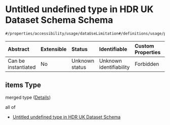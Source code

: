 # Untitled undefined type in HDR UK Dataset Schema Schema

```txt
#/properties/accessibility/usage/dataUseLimitation#/definitions/usage/properties/dataUseLimitation/anyOf/1/items
```



| Abstract            | Extensible | Status         | Identifiable            | Custom Properties | Additional Properties | Access Restrictions | Defined In                                                                                        |
| :------------------ | :--------- | :------------- | :---------------------- | :---------------- | :-------------------- | :------------------ | :------------------------------------------------------------------------------------------------ |
| Can be instantiated | No         | Unknown status | Unknown identifiability | Forbidden         | Allowed               | none                | [dataset.schema.json*](../../../schema/dataset/latest/dataset.schema.json "open original schema") |

## items Type

merged type ([Details](dataset-definitions-usage-properties-data-use-limitation-anyof-1-items.md))

all of

*   [Untitled undefined type in HDR UK Dataset Schema](dataset-definitions-usage-properties-data-use-limitation-anyof-1-items-allof-0.md "check type definition")

